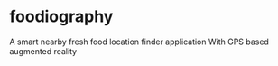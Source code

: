 # foodiography
A smart nearby fresh food location finder application With GPS based augmented reality
